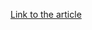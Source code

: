 [Link to the article](https://proofpoint.com/us/blog/threat-insight/zloader-loads-again-new-zloader-variant-returns)

